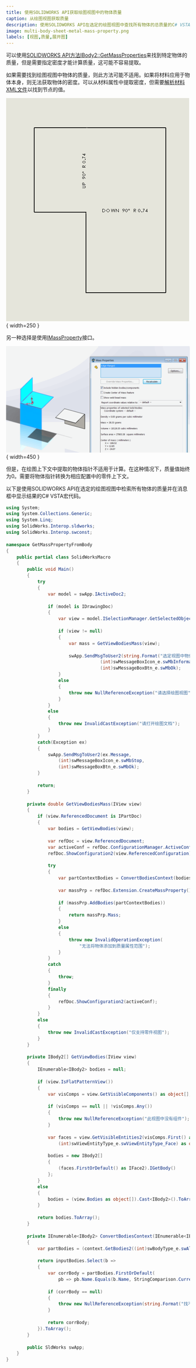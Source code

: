 ```yaml
---
title: 使用SOLIDWORKS API获取绘图视图中的物体质量
caption: 从绘图视图获取质量
description: 使用SOLIDWORKS API在选定的绘图视图中查找所有物体的总质量的C# VSTA宏示例
image: multi-body-sheet-metal-mass-property.png
labels: [视图,质量,展开图]
---
```


可以使用[SOLIDWORKS API方法IBody2::GetMassProperties](https://help.solidworks.com/2016/english/api/sldworksapi/solidworks.interop.sldworks~solidworks.interop.sldworks.ibody2~getmassproperties.html)来找到特定物体的质量，但是需要指定密度才能计算质量，这可能不容易提取。

如果需要找到绘图视图中物体的质量，则此方法可能不适用。如果将材料应用于物体本身，则无法获取物体的密度。可以从材料属性中提取密度，但需要[解析材料XML文件](http://localhost:4000/solidworks-api/document/materials/copy-custom-property/)以找到节点的值。

![展开图的绘图视图](flat-pattern-drawing.png){ width=250 }

另一种选择是使用[IMassProperty](https://help.solidworks.com/2017/english/api/sldworksapi/SOLIDWORKS.Interop.sldworks~SOLIDWORKS.Interop.sldworks.IMassProperty.html)接口。

![零件文档中的物体质量](multi-body-sheet-metal-mass-property.png){ width=450 }

但是，在绘图上下文中提取的物体指针不适用于计算。在这种情况下，质量值始终为0。需要将物体指针转换为相应配置中的零件上下文。

以下是使用SOLIDWORKS API在选定的绘图视图中检索所有物体的质量并在消息框中显示结果的C# VSTA宏代码。

```cs
using System;
using System.Collections.Generic;
using System.Linq;
using SolidWorks.Interop.sldworks;
using SolidWorks.Interop.swconst;

namespace GetMassPropertyFromBody
{
    public partial class SolidWorksMacro
    {
        public void Main()
        {
            try
            {
                var model = swApp.IActiveDoc2;

                if (model is IDrawingDoc)
                {
                    var view = model.ISelectionManager.GetSelectedObject6(1, -1) as IView;
                    
                    if (view != null)
                    {
                        var mass = GetViewBodiesMass(view);

                        swApp.SendMsgToUser2(string.Format("选定视图中物体的质量为 {0:0.000} kg", mass),
                                    (int)swMessageBoxIcon_e.swMbInformation,
                                    (int)swMessageBoxBtn_e.swMbOk);
                    }
                    else
                    {
                        throw new NullReferenceException("请选择绘图视图");
                    }
                }
                else
                {
                    throw new InvalidCastException("请打开绘图文档");
                }
            }
            catch(Exception ex)
            {
                swApp.SendMsgToUser2(ex.Message,
                    (int)swMessageBoxIcon_e.swMbStop,
                    (int)swMessageBoxBtn_e.swMbOk);
            }

            return;
        }

        private double GetViewBodiesMass(IView view)
        {
            if (view.ReferencedDocument is IPartDoc)
            {
                var bodies = GetViewBodies(view);

                var refDoc = view.ReferencedDocument;
                var activeConf = refDoc.ConfigurationManager.ActiveConfiguration.Name;
                refDoc.ShowConfiguration2(view.ReferencedConfiguration);

                try
                {
                    var partContextBodies = ConvertBodiesContext(bodies, view.ReferencedDocument as IPartDoc).ToArray();

                    var massPrp = refDoc.Extension.CreateMassProperty();

                    if (massPrp.AddBodies(partContextBodies))
                    {
                        return massPrp.Mass;
                    }
                    else
                    {
                        throw new InvalidOperationException(
                            "无法将物体添加到质量属性范围");
                    }
                }
                catch
                {
                    throw;
                }
                finally
                {
                    refDoc.ShowConfiguration2(activeConf);
                }
            }
            else
            {
                throw new InvalidCastException("仅支持零件视图");
            }
        }

        private IBody2[] GetViewBodies(IView view)
        {
            IEnumerable<IBody2> bodies = null;

            if (view.IsFlatPatternView())
            {
                var visComps = view.GetVisibleComponents() as object[];

                if (visComps == null || !visComps.Any())
                {
                    throw new NullReferenceException("此视图中没有组件");
                }

                var faces = view.GetVisibleEntities2(visComps.First() as Component2,
                    (int)swViewEntityType_e.swViewEntityType_Face) as object[];

                bodies = new IBody2[] 
                {
                    (faces.FirstOrDefault() as IFace2).IGetBody()
                };
            }
            else
            {
                bodies = (view.Bodies as object[]).Cast<IBody2>().ToArray();
            }

            return bodies.ToArray();
        }

        private IEnumerable<IBody2> ConvertBodiesContext(IEnumerable<IBody2> inputBodies, IPartDoc context)
        {
            var partBodies = (context.GetBodies2((int)swBodyType_e.swAllBodies, false) as object[]).Cast<IBody2>();

            return inputBodies.Select(b =>
            {
                var corrBody = partBodies.FirstOrDefault(
                    pb => pb.Name.Equals(b.Name, StringComparison.CurrentCultureIgnoreCase));

                if (corrBody == null)
                {
                    throw new NullReferenceException(string.Format("找不到{0}的对应物体", b.Name));
                }

                return corrBody;
            }).ToArray();
        }

        public SldWorks swApp;
    }
}
```

